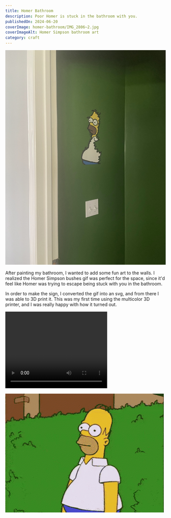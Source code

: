 ```yaml
---
title: Homer Bathroom
description: Poor Homer is stuck in the bathroom with you.
publishedOn: 2024-06-20
coverImage: homer-bathroom/IMG_2806~2.jpg
coverImageAlt: Homer Simpson bathroom art
category: craft
---
```


![homer-bathroom/IMG_2806.jpeg](homer-bathroom/IMG_2806.jpeg)

After painting my bathroom, I wanted to add some fun art to the walls. I realized the Homer Simpson bushes gif
was perfect for the space, since it'd feel  like Homer was trying to escape being stuck with you in the bathroom.

In order to make the sign, I converted the gif into an svg, and from there I was able to 3D print it.
This was my first time using the multicolor 3D printer, and I was really happy with how it turned out.

<video width="320" height="240" controls>
  <source src="/public/content/projects/homer-bathroom/IMG_2810.MOV" type="video/mp4">
</video>

![homer-bathroom/IMG_2813.GIF](homer-bathroom/IMG_2813.GIF)
